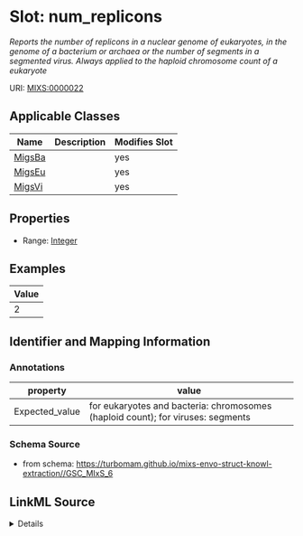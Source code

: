 # Slot: num_replicons


_Reports the number of replicons in a nuclear genome of eukaryotes, in the genome of a bacterium or archaea or the number of segments in a segmented virus. Always applied to the haploid chromosome count of a eukaryote_



URI: [MIXS:0000022](https://w3id.org/mixs/0000022)



<!-- no inheritance hierarchy -->




## Applicable Classes

| Name | Description | Modifies Slot |
| --- | --- | --- |
[MigsBa](MigsBa.md) |  |  yes  |
[MigsEu](MigsEu.md) |  |  yes  |
[MigsVi](MigsVi.md) |  |  yes  |







## Properties

* Range: [Integer](Integer.md)






## Examples

| Value |
| --- |
| 2 |

## Identifier and Mapping Information





### Annotations

| property | value |
| --- | --- |
| Expected_value | for eukaryotes and bacteria: chromosomes (haploid count); for viruses: segments |



### Schema Source


* from schema: https://turbomam.github.io/mixs-envo-struct-knowl-extraction//GSC_MIxS_6




## LinkML Source

<details>
```yaml
name: num_replicons
annotations:
  Expected_value:
    tag: Expected_value
    value: 'for eukaryotes and bacteria: chromosomes (haploid count); for viruses:
      segments'
description: Reports the number of replicons in a nuclear genome of eukaryotes, in
  the genome of a bacterium or archaea or the number of segments in a segmented virus.
  Always applied to the haploid chromosome count of a eukaryote
title: number of replicons
notes:
- number
examples:
- value: '2'
in_subset:
- nucleic acid sequence source
from_schema: https://turbomam.github.io/mixs-envo-struct-knowl-extraction//GSC_MIxS_6
rank: 1000
string_serialization: '{integer}'
slot_uri: MIXS:0000022
alias: num_replicons
domain_of:
- MigsBa
- MigsEu
- MigsVi
range: integer

```
</details>